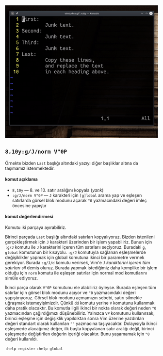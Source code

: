 ![](68.gif)

## `8,10y:g/J/norm V"0P`

Örnekte bizden `Last` başlığı altındaki yazıyı diğer başlıklar altına da taşımamız istenmektedir.

#### komut açıklama

- `8,10y` ― 8. ve 10. satır aralığını kopyala (*yank*)
- `:g/J/norm V"0P` ― `J` karakteri için `[g]lobal` arama yap ve eşleşen satırlarda görsel blok modunu açarak `"0` yazmacındaki değeri imleç öncesine yapıştır

#### komut değerlendirmesi

Komutu iki parçaya ayırabiliriz.

Birinci parçada `Last` başlığı altındaki satırları kopyalıyoruz. Bizden istenileni gerçekleştirmek için `J` karakteri üzerinden bir işlem yapabiliriz. Bunun için `:g/J` komutu ile `J` karakterini içeren tüm satırlarıı seçiyoruz. Buradaki `g`, `global` komutunun bir kısayolu. `:g/J` komutuyla sağlanan eşleşmelerde değişiklikler yapmak için global komutuna ikinci bir parametre vermek gerekiyor. Burada `:g/J/d` komutu verirsek, Vim'e *`J` karakterini içeren tüm satırları sil* demiş oluruz. Burada yapmak istediğimiz daha komplike bir işlem olduğu için `norm` komutu ile eşleşen satırlar için normal mod komutlarını simüle ediyoruz.

İkinci parça olarak `V"0P` komutunu ele alabiliriz öyleyse. Burada eşleşen tüm satırlar için görsel blok modunu açıyor ve `"0` yazmacındaki değeri yapıştırıyoruz. Görsel blok modunu açmamızın sebebi, satırı silmekle uğraşmak istemeyişimizdir. Çünkü `dd` komutu yerine `V` komutunu kullanmak daha pratik olacaktır. Bu komutla ilgili ikinci bir nokta olarak değeri neden `"0` yazmacından çağırdığımızı düşünebiliriz. Yalnızca `VP` komutunu kullanırsak, birinci eşleşme için değişiklik yapıldıktan sonra Vim üzerine yazdırılan değeri standart olarak kullanılan `""` yazmacına taşıyacaktır. Dolayısıyla ikinci eşleşmede alacağımız değer, ilk başta kopyalanan satır aralığı değil, birinci eşleşmede değiştirilen değerin içeriği olacaktır. Bunu yaşamamak için `"0` değeri kullanıldı.

`:help register`
`:help global`
